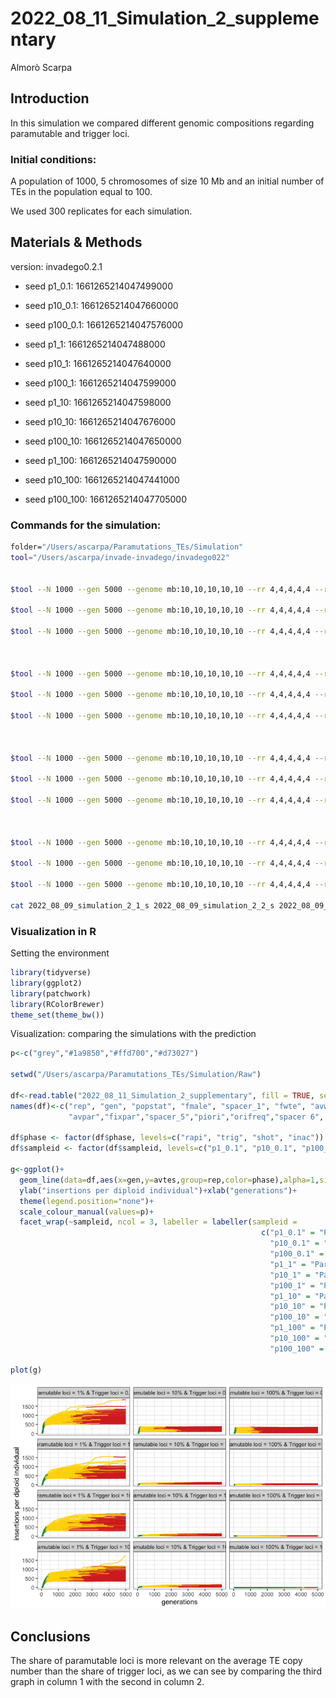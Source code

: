 2022_08_11_Simulation_2\_supplementary
================
Almorò Scarpa

## Introduction

In this simulation we compared different genomic compositions regarding
paramutable and trigger loci.

### Initial conditions:

A population of 1000, 5 chromosomes of size 10 Mb and an initial number
of TEs in the population equal to 100.

We used 300 replicates for each simulation.

## Materials & Methods

version: invadego0.2.1

-   seed p1_0.1: 1661265214047499000

-   seed p10_0.1: 1661265214047660000

-   seed p100_0.1: 1661265214047576000

-   seed p1_1: 1661265214047488000

-   seed p10_1: 1661265214047640000

-   seed p100_1: 1661265214047599000

-   seed p1_10: 1661265214047598000

-   seed p10_10: 1661265214047676000

-   seed p100_10: 1661265214047650000

-   seed p1_100: 1661265214047590000

-   seed p10_100: 1661265214047441000

-   seed p100_100: 1661265214047705000

### Commands for the simulation:

``` bash
​​folder="/Users/ascarpa/Paramutations_TEs/Simulation"
tool="/Users/ascarpa/invade-invadego/invadego022"


$tool --N 1000 --gen 5000 --genome mb:10,10,10,10,10 --rr 4,4,4,4,4 --rep 100 --u 0.1 --basepop 100 --paramutation 100:1 --trigger 1000:2 --steps 20 --sampleid p1_0.1 > $folder/2022_08_09_simulation_2_1_s &

$tool --N 1000 --gen 5000 --genome mb:10,10,10,10,10 --rr 4,4,4,4,4 --rep 100 --u 0.1 --basepop 100 --paramutation 10:1 --trigger 1000:2 --steps 20 --sampleid p10_0.1 > $folder/2022_08_09_simulation_2_2_s &

$tool --N 1000 --gen 5000 --genome mb:10,10,10,10,10 --rr 4,4,4,4,4 --rep 100 --u 0.1 --basepop 100 --paramutation 1:0 --trigger 1000:2 --steps 20 --sampleid p100_0.1 > $folder/2022_08_09_simulation_2_3_s &



$tool --N 1000 --gen 5000 --genome mb:10,10,10,10,10 --rr 4,4,4,4,4 --rep 100 --u 0.1 --basepop 100 --paramutation 100:1 --trigger 100:2 --steps 20 --sampleid p1_1 > $folder/2022_08_09_simulation_2_4_s &

$tool --N 1000 --gen 5000 --genome mb:10,10,10,10,10 --rr 4,4,4,4,4 --rep 100 --u 0.1 --basepop 100 --paramutation 10:1 --trigger 100:2 --steps 20 --sampleid p10_1 > $folder/2022_08_09_simulation_2_5_s &

$tool --N 1000 --gen 5000 --genome mb:10,10,10,10,10 --rr 4,4,4,4,4 --rep 100 --u 0.1 --basepop 100 --paramutation 1:0 --trigger 100:2 --steps 20 --sampleid p100_1 > $folder/2022_08_09_simulation_2_6_s &



$tool --N 1000 --gen 5000 --genome mb:10,10,10,10,10 --rr 4,4,4,4,4 --rep 100 --u 0.1 --basepop 100 --paramutation 100:1 --trigger 10:2 --steps 20 --sampleid p1_10 > $folder/2022_08_09_simulation_2_7_s &

$tool --N 1000 --gen 5000 --genome mb:10,10,10,10,10 --rr 4,4,4,4,4 --rep 100 --u 0.1 --basepop 100 --paramutation 10:1 --trigger 10:2 --steps 20 --sampleid p10_10 > $folder/2022_08_09_simulation_2_8_s &

$tool --N 1000 --gen 5000 --genome mb:10,10,10,10,10 --rr 4,4,4,4,4 --rep 100 --u 0.1 --basepop 100 --paramutation 1:0 --trigger 10:2 --steps 20 --sampleid p100_10 > $folder/2022_08_09_simulation_2_9_s &



$tool --N 1000 --gen 5000 --genome mb:10,10,10,10,10 --rr 4,4,4,4,4 --rep 100 --u 0.1 --basepop 100 --paramutation 100:1 --trigger 1:0 --steps 20 --sampleid p1_100 > $folder/2022_08_09_simulation_2_10_s &

$tool --N 1000 --gen 5000 --genome mb:10,10,10,10,10 --rr 4,4,4,4,4 --rep 100 --u 0.1 --basepop 100 --paramutation 10:1 --trigger 1:0 --steps 20 --sampleid p10_100 > $folder/2022_08_09_simulation_2_11_s &

$tool --N 1000 --gen 5000 --genome mb:10,10,10,10,10 --rr 4,4,4,4,4 --rep 100 --u 0.1 --basepop 100 --paramutation 1:0 --trigger 1:0 --steps 20 --sampleid p100_100 > $folder/2022_08_09_simulation_2_12_s

cat 2022_08_09_simulation_2_1_s 2022_08_09_simulation_2_2_s 2022_08_09_simulation_2_3_s 2022_08_09_simulation_2_4_s 2022_08_09_simulation_2_5_s 2022_08_09_simulation_2_6_s 2022_08_09_simulation_2_7_s 2022_08_09_simulation_2_8_s 2022_08_09_simulation_2_9_s 2022_08_09_simulation_2_10_s 2022_08_09_simulation_2_11_s 2022_08_09_simulation_2_12_s |grep -v "^Invade"|grep -v "^#" > 2022_08_11_Simulation_2_supplementary
```

### Visualization in R

Setting the environment

``` r
library(tidyverse)
library(ggplot2)
library(patchwork)
library(RColorBrewer)
theme_set(theme_bw())
```

Visualization: comparing the simulations with the prediction

``` r
p<-c("grey","#1a9850","#ffd700","#d73027")

setwd("/Users/ascarpa/Paramutations_TEs/Simulation/Raw")

df<-read.table("2022_08_11_Simulation_2_supplementary", fill = TRUE, sep = "\t")
names(df)<-c("rep", "gen", "popstat", "fmale", "spacer_1", "fwte", "avw", "avtes", "avpopfreq", "fixed","spacer_2","phase","fwpirna","spacer_3","fwcli","avcli","fixcli","spacer_4","fwpar_yespi","fwpar_nopi",
             "avpar","fixpar","spacer_5","piori","orifreq","spacer 6", "sampleid")

df$phase <- factor(df$phase, levels=c("rapi", "trig", "shot", "inac"))
df$sampleid <- factor(df$sampleid, levels=c("p1_0.1", "p10_0.1", "p100_0.1", "p1_1", "p10_1", "p100_1", "p1_10", "p10_10", "p100_10", "p1_100", "p10_100", "p100_100"))

g<-ggplot()+
  geom_line(data=df,aes(x=gen,y=avtes,group=rep,color=phase),alpha=1,size=0.7)+
  ylab("insertions per diploid individual")+xlab("generations")+
  theme(legend.position="none")+
  scale_colour_manual(values=p)+
  facet_wrap(~sampleid, ncol = 3, labeller = labeller(sampleid = 
                                                        c("p1_0.1" = "Paramutable loci = 1% & Trigger loci = 0.1%",
                                                          "p10_0.1" = "Paramutable loci = 10% & Trigger loci = 0.1%",
                                                          "p100_0.1" = "Paramutable loci = 100% & Trigger loci = 0.1%",
                                                          "p1_1" = "Paramutable loci = 1% & Trigger loci = 1%",
                                                          "p10_1" = "Paramutable loci = 10% & Trigger loci = 1%",
                                                          "p100_1" = "Paramutable loci = 100% & Trigger loci = 1%",
                                                          "p1_10" = "Paramutable loci = 1% & Trigger loci = 10%",
                                                          "p10_10" = "Paramutable loci = 10% & Trigger loci = 10%",
                                                          "p100_10" = "Paramutable loci = 100% & Trigger loci = 10%",
                                                          "p1_100" = "Paramutable loci = 1% & Trigger loci = 100%",
                                                          "p10_100" = "Paramutable loci = 10% & Trigger loci = 100%",
                                                          "p100_100" = "Paramutable loci = 100% & Trigger loci = 100%")))

plot(g)
```

![](2022_08_11_Simulation_2_supplementary_files/figure-gfm/unnamed-chunk-3-1.png)<!-- -->

## Conclusions

The share of paramutable loci is more relevant on the average TE copy
number than the share of trigger loci, as we can see by comparing the
third graph in column 1 with the second in column 2.
